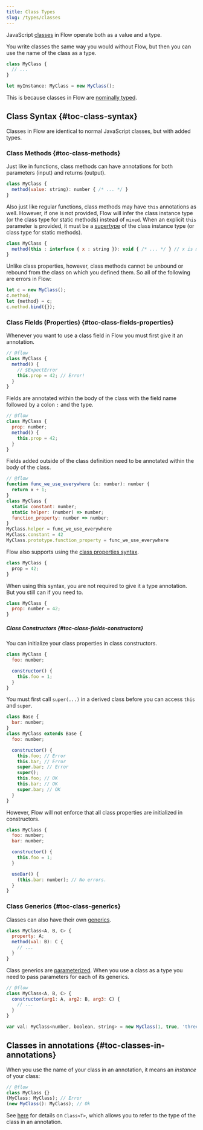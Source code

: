 ```yaml
---
title: Class Types
slug: /types/classes
---
```


JavaScript [classes](https://developer.mozilla.org/en-US/docs/Web/JavaScript/Reference/Classes)
in Flow operate both as a value and a type.

You write classes the same way you would without Flow, but then you can use the
name of the class as a type.

```js
class MyClass {
  // ...
}

let myInstance: MyClass = new MyClass();
```

This is because classes in Flow are [nominally typed](../../lang/nominal-structural).

## Class Syntax {#toc-class-syntax}

Classes in Flow are identical to normal JavaScript classes, but with added
types.

### Class Methods {#toc-class-methods}

Just like in functions, class methods can have annotations for both parameters
(input) and returns (output).

```js
class MyClass {
  method(value: string): number { /* ... */ }
}
```

Also just like regular functions, class methods may have `this` annotations as well.
However, if one is not provided, Flow will infer the class instance type (or the class type for static methods)
instead of `mixed`. When an explicit `this` parameter is provided, it must be a [supertype](../../lang/subtypes/) of
the class instance type (or class type for static methods).

```js
class MyClass {
  method(this : interface { x : string }): void { /* ... */ } // x is missing in `MyClass`
}
```


Unlike class properties, however, class methods cannot be unbound or rebound from
the class on which you defined them. So all of the following are errors in Flow:

```js
let c = new MyClass();
c.method;
let {method} = c;
c.method.bind({});
```

### Class Fields (Properties) {#toc-class-fields-properties}

Whenever you want to use a class field in Flow you must first give it an
annotation.

```js flow-check
// @flow
class MyClass {
  method() {
    // $ExpectError
    this.prop = 42; // Error!
  }
}
```

Fields are annotated within the body of the class with the field name followed
by a colon `:` and the type.

```js flow-check
// @flow
class MyClass {
  prop: number;
  method() {
    this.prop = 42;
  }
}
```

Fields added outside of the class definition need to be annotated within the body
of the class.

```js flow-check
// @flow
function func_we_use_everywhere (x: number): number {
  return x + 1;
}
class MyClass {
  static constant: number;
  static helper: (number) => number;
  function_property: number => number;
}
MyClass.helper = func_we_use_everywhere
MyClass.constant = 42
MyClass.prototype.function_property = func_we_use_everywhere
```

Flow also supports using the [class properties syntax](https://developer.mozilla.org/en-US/docs/Web/JavaScript/Reference/Classes#field_declarations).

```js flow-check
class MyClass {
  prop = 42;
}
```

When using this syntax, you are not required to give it a type annotation. But
you still can if you need to.

```js flow-check
class MyClass {
  prop: number = 42;
}
```

##### Class Constructors {#toc-class-fields-constructors}

You can initialize your class properties in class constructors.

```js
class MyClass {
  foo: number;

  constructor() {
    this.foo = 1;
  }
}
```

You must first call `super(...)` in a derived class before you can access `this` and `super`.

```js
class Base {
  bar: number;
}
class MyClass extends Base {
  foo: number;

  constructor() {
    this.foo; // Error
    this.bar; // Error
    super.bar; // Error
    super();
    this.foo; // OK
    this.bar; // OK
    super.bar; // OK
  }
}
```

However, Flow will not enforce that all class properties are initialized in constructors.

```js
class MyClass {
  foo: number;
  bar: number;

  constructor() {
    this.foo = 1;
  }

  useBar() {
    (this.bar: number); // No errors.
  }
}
```

### Class Generics {#toc-class-generics}

Classes can also have their own [generics](../generics).

```js
class MyClass<A, B, C> {
  property: A;
  method(val: B): C {
    // ...
  }
}
```

Class generics are [parameterized](../generics#toc-parameterized-generics).
When you use a class as a type you need to pass parameters for each of its
generics.

```js
// @flow
class MyClass<A, B, C> {
  constructor(arg1: A, arg2: B, arg3: C) {
    // ...
  }
}

var val: MyClass<number, boolean, string> = new MyClass(1, true, 'three');
```

## Classes in annotations {#toc-classes-in-annotations}

When you use the name of your class in an annotation, it means an _instance_ of your class:

```js
// @flow
class MyClass {}
(MyClass: MyClass); // Error
(new MyClass(): MyClass); // Ok
```

See [here](../utilities#toc-class) for details on `Class<T>`, which allows you
to refer to the type of the class in an annotation.
